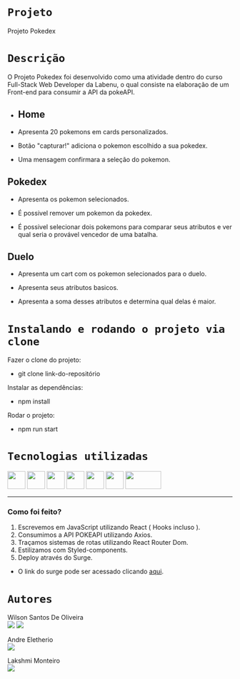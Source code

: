 # `Projeto`
Projeto Pokedex


# `Descrição`
O Projeto Pokedex foi desenvolvido como uma atividade dentro do curso Full-Stack Web Developer da Labenu, o qual consiste na elaboração de um Front-end para consumir a API da pokeAPI.

- ## Home

- Apresenta 20 pokemons em cards personalizados.

- Botão "capturar!" adiciona o pokemon escolhido a sua pokedex. 

- Uma mensagem confirmara a seleção do pokemon.


## Pokedex

- Apresenta os pokemon selecionados.

- É possivel remover um pokemon da pokedex.

- É possivel selecionar dois pokemons para  comparar seus atributos e ver qual seria o provável vencedor de uma batalha.


## Duelo

- Apresenta um cart com os pokemon selecionados para o duelo.

- Apresenta seus atributos basicos.

- Apresenta a soma desses atributos e determina qual delas é maior.



# `Instalando e rodando o projeto via clone`
Fazer o clone do projeto:
- git clone link-do-repositório

Instalar as dependências:
- npm install

Rodar o projeto:
- npm run start


# `Tecnologias utilizadas`
<div>
<img src='https://cdn-icons-png.flaticon.com/512/5968/5968292.png' height='40'> 
<img src='https://upload.wikimedia.org/wikipedia/commons/thumb/a/a7/React-icon.svg/2300px-React-icon.svg.png' height='40'> <img src='https://cdn-icons-png.flaticon.com/512/1051/1051277.png' height='40'> 
<img src='https://cdn-icons-png.flaticon.com/512/732/732190.png' height='40'> 
<img src='https://avatars.githubusercontent.com/u/20658825?s=200&v=4' height='40'> 
<img src='https://res.cloudinary.com/practicaldev/image/fetch/s--bvQtwOo5--/c_imagga_scale,f_auto,fl_progressive,h_500,q_auto,w_1000/https://reacttraining.com/images/blog/reach-react-router-future.png' height='40' width='40'> 
<img src='https://upload.wikimedia.org/wikipedia/commons/thumb/d/d1/Axios_%28computer_library%29_logo.svg/1280px-Axios_%28computer_library%29_logo.svg.png' height='40' width='80'>

___



### Como foi feito?

1. Escrevemos em JavaScript utilizando React ( Hooks incluso ).
2. Consumimos a API POKEAPI utilizando Axios.
3. Traçamos sistemas de rotas utilizando React Router Dom.
4. Estilizamos com Styled-components.
5. Deploy através do Surge.

- O link do surge pode ser acessado clicando [aqui](https://bawdy-earthquake.surge.sh/pokedex).



</div>



# `Autores`

Wilson Santos De Oliveira </br>
<a href="https://www.linkedin.com/in/wilson-santos-de-oliveira-5b1919116/"><img src="https://img.shields.io/badge/LinkedIn-0077B5?style=for-the-badge&logo=linkedin&logoColor=white"></a> <a href="https://github.com/wilsonsantos1992"><img src="https://img.shields.io/badge/GitHub-100000?style=for-the-badge&logo=github&logoColor=white"></a>

Andre Eletherio </br>
<a href="https://github.com/AndreEletherio"><img src="https://img.shields.io/badge/GitHub-100000?style=for-the-badge&logo=github&logoColor=white"></a>

Lakshmi Monteiro </br>
<a href="https://github.com/Lakshmi-Monteiro-Bittencourt"><img src="https://img.shields.io/badge/GitHub-100000?style=for-the-badge&logo=github&logoColor=white"></a>
